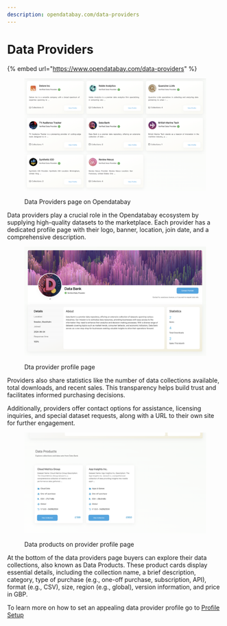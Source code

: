 ```yaml
---
description: opendatabay.com/data-providers
---
```


# Data Providers

{% embed url="https://www.opendatabay.com/data-providers" %}

<figure><img src="../.gitbook/assets/image (1).png" alt=""><figcaption><p>Data Providers page on Opendatabay</p></figcaption></figure>

Data providers play a crucial role in the Opendatabay ecosystem by supplying high-quality datasets to the marketplace. Each provider has a dedicated profile page with their logo, banner, location, join date, and a comprehensive description.&#x20;

<figure><img src="../.gitbook/assets/image (1) (1).png" alt=""><figcaption><p>Dta provider profile page</p></figcaption></figure>

Providers also share statistics like the number of data collections available, total downloads, and recent sales. This transparency helps build trust and facilitates informed purchasing decisions.&#x20;

Additionally, providers offer contact options for assistance, licensing inquiries, and special dataset requests, along with a URL to their own site for further engagement.

<figure><img src="../.gitbook/assets/image (2).png" alt=""><figcaption><p>Data products on provider profile page</p></figcaption></figure>

At the bottom of the data providers page buyers can explore their data collections, also known as Data Products. These product cards display essential details, including the collection name, a brief description, category, type of purchase (e.g., one-off purchase, subscription, API), format (e.g., CSV), size, region (e.g., global), version information, and price in GBP.&#x20;

To learn more on how to set an appealing data provider profile go to [Profile Setup](../support/profile-setup.md)

